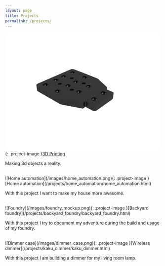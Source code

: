 ```yaml
---
layout: page
title: Projects
permalink: /projects/
---
```

![3D Printing](/images/3d_printing.png){: .project-image }[3D Printing](/projects/3d_printer/3d_printer.html)

Making 3d objects a reality.

<br style="clear:both;">
![Home automation](/images/home_automation.png){: .project-image }[Home automation](/projects/home_automation/home_automation.html)

With this project I want to make my house more awesome.

<br style="clear:both;">
![Foundry](/images/foundry_mockup.png){: .project-image }[Backyard foundry](/projects/backyard_foundry/backyard_foundry.html)

With this project I try to document my adventure during the build and usage of my foundry.

<br style="clear:both;">
![Dimmer case](/images/dimmer_case.png){: .project-image }[Wireless dimmer](/projects/kaku_dimmer/kaku_dimmer.html)

With this project I am building a dimmer for my living room lamp.
